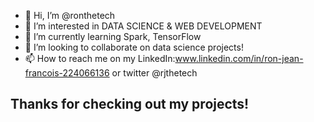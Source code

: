 - 👋 Hi, I’m @ronthetech
- 👀 I’m interested in DATA SCIENCE & WEB DEVELOPMENT
- 🌱 I’m currently learning Spark, TensorFlow
- 💞️ I’m looking to collaborate on data science projects!
- 📫 How to reach me on my LinkedIn:www.linkedin.com/in/ron-jean-francois-224066136
 or twitter @rjthetech

## Thanks for checking out my projects!

<!---
ronthetech/ronthetech is a ✨ special ✨ repository because its `README.md` (this file) appears on your GitHub profile.
You can click the Preview link to take a look at your changes.
--->
